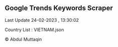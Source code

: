

## Google Trends Keywords Scraper 
 
Last Update 24-02-2023 , 13:30:02

Country List :
VIETNAM.json



© Abdul Muttaqin 
